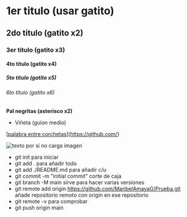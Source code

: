 # 1er titulo (usar gatito)
## 2do titulo (gatito x2)
### 3er titulo (gatito x3)
#### 4to titulo (gatito x4)
##### 5to titulo (gatito x5)
###### 6to titulo (gatito x6)

**Pal negritas (asterisco x2)**

- Viñeta (guion medio)

[[palabra entre corchetas](link)](https://github.com/)

![texto por si no carga imagen](https://github.com/MaribelAmayaG/Prueba/blob/main/Imagenes/Imagen.png?raw=true)

- git init para iniciar 
- git add . para añadir todo
- git add ./README.md para añadir c/u
- git commit -m "initial commit" corte de caja
- git branch -M main sirve para hacer varias versiones
- git remote add origin https://github.com/MaribelAmayaG/Prueba.git añade repositorio remoto con origin en ese repositorio
- git remote -v para comprobar
- git push origin main
